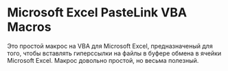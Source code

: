 Microsoft Excel PasteLink VBA Macros
=================
Это простой макрос на VBA для Microsoft Excel, предназначеный для того, чтобы вставлять гиперссылки на файлы в буфере обмена в ячейки Microsoft Excel.
Макрос довольно простой, но весьма полезный.